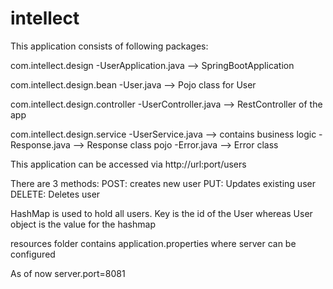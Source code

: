 # intellect

This application consists of following packages:

com.intellect.design
  -UserApplication.java --> SpringBootApplication
  
com.intellect.design.bean
  -User.java --> Pojo class for User
  
com.intellect.design.controller
  -UserController.java --> RestController of the app
  
com.intellect.design.service
  -UserService.java --> contains business logic
  -Response.java --> Response class pojo
  -Error.java --> Error class
  
 This application can be accessed via http://url:port/users
 
 There are 3 methods:
  POST: creates new user
  PUT: Updates existing user
  DELETE: Deletes user
  
  
 HashMap is used to hold all users. Key is the id of the User whereas User object is the value for the hashmap
 
 resources folder contains application.properties where server can be configured
 
 As of now server.port=8081
